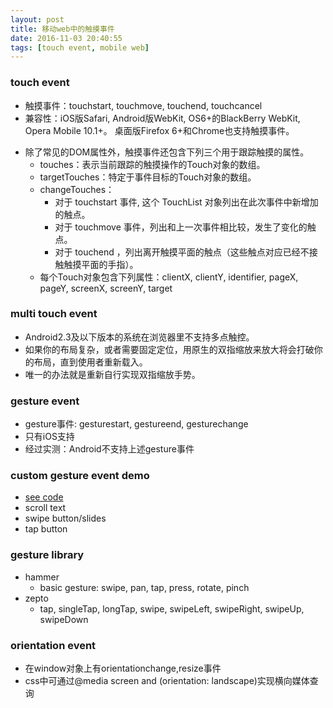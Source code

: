 ```yaml
---
layout: post
title: 移动web中的触摸事件
date: 2016-11-03 20:40:55
tags: [touch event, mobile web]
---
```


### touch event
- 触摸事件：touchstart, touchmove, touchend, touchcancel
- 兼容性：iOS版Safari, Android版WebKit, OS6+的BlackBerry WebKit, Opera Mobile 10.1+。 桌面版Firefox 6+和Chrome也支持触摸事件。

<!-- more -->

- 除了常见的DOM属性外，触摸事件还包含下列三个用于跟踪触摸的属性。
    - touches：表示当前跟踪的触摸操作的Touch对象的数组。
    - targetTouches：特定于事件目标的Touch对象的数组。
    - changeTouches：
        - 对于 touchstart 事件, 这个 TouchList 对象列出在此次事件中新增加的触点。
        - 对于 touchmove 事件，列出和上一次事件相比较，发生了变化的触点。
        - 对于 touchend ，列出离开触摸平面的触点（这些触点对应已经不接触触摸平面的手指）。
    - 每个Touch对象包含下列属性：clientX, clientY, identifier, pageX, pageY, screenX, screenY, target

### multi touch event
- Android2.3及以下版本的系统在浏览器里不支持多点触控。
- 如果你的布局复杂，或者需要固定定位，用原生的双指缩放来放大将会打破你的布局，直到使用者重新载入。
- 唯一的办法就是重新自行实现双指缩放手势。


### gesture event
- gesture事件: gesturestart, gestureend, gesturechange 
- 只有iOS支持
- 经过实测：Android不支持上述gesture事件


### custom gesture event demo 
- [see code](https://github.com/Yann-Wang/DOM_Event/tree/master/TouchEvent/touch-event)
- scroll text
- swipe button/slides
- tap button


### gesture library
- hammer
    - basic gesture: swipe, pan, tap, press, rotate, pinch
- zepto
    - tap, singleTap, longTap, swipe, swipeLeft, swipeRight, swipeUp, swipeDown


### orientation event
- 在window对象上有orientationchange,resize事件
- css中可通过@media screen and (orientation: landscape)实现横向媒体查询
